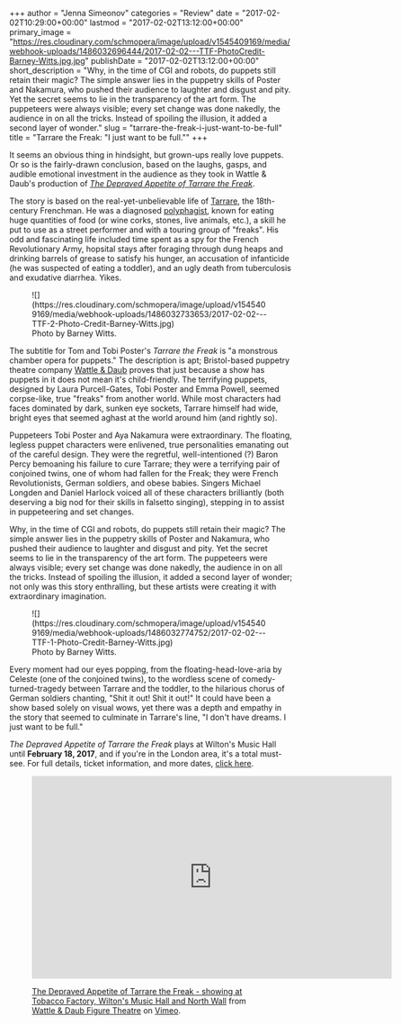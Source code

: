 +++
author = "Jenna Simeonov"
categories = "Review"
date = "2017-02-02T10:29:00+00:00"
lastmod = "2017-02-02T13:12:00+00:00"
primary_image = "https://res.cloudinary.com/schmopera/image/upload/v1545409169/media/webhook-uploads/1486032696444/2017-02-02---TTF-PhotoCredit-Barney-Witts.jpg.jpg"
publishDate = "2017-02-02T13:12:00+00:00"
short_description = "Why, in the time of CGI and robots, do puppets still retain their magic? The simple answer lies in the puppetry skills of Poster and Nakamura, who pushed their audience to laughter and disgust and pity. Yet the secret seems to lie in the transparency of the art form. The puppeteers were always visible; every set change was done nakedly, the audience in on all the tricks. Instead of spoiling the illusion, it added a second layer of wonder."
slug = "tarrare-the-freak-i-just-want-to-be-full"
title = "Tarrare the Freak: &quot;I just want to be full.&quot;"
+++

It seems an obvious thing in hindsight, but grown-ups really love puppets. Or so is the fairly-drawn conclusion, based on the laughs, gasps, and audible emotional investment in the audience as they took in Wattle & Daub's production of [*The Depraved Appetite of Tarrare the Freak*](http://www.wattleanddaub.co.uk/tarrare.html). 

The story is based on the real-yet-unbelievable life of [Tarrare](https://en.wikipedia.org/wiki/Tarrare), the 18th-century Frenchman. He was a diagnosed [polyphagist](https://en.wikipedia.org/wiki/Polyphagia), known for eating huge quantities of food (or wine corks, stones, live animals, etc.), a skill he put to use as a street performer and with a touring group of "freaks". His odd and fascinating life included time spent as a spy for the French Revolutionary Army, hopsital stays after foraging through dung heaps and drinking barrels of grease to satisfy his hunger, an accusation of infanticide (he was suspected of eating a toddler), and an ugly death from tuberculosis and exudative diarrhea. Yikes.

<figure data-type="image">
![](https://res.cloudinary.com/schmopera/image/upload/v1545409169/media/webhook-uploads/1486032733653/2017-02-02---TTF-2-Photo-Credit-Barney-Witts.jpg)
<figcaption>Photo by Barney Witts.</figcaption>
</figure>

The subtitle for Tom and Tobi Poster's *Tarrare the Freak* is "a monstrous chamber opera for puppets." The description is apt; Bristol-based puppetry theatre company [Wattle & Daub](http://www.wattleanddaub.co.uk/about.html) proves that just because a show has puppets in it does not mean it's child-friendly. The terrifying puppets, designed by Laura Purcell-Gates, Tobi Poster and Emma Powell, seemed corpse-like, true "freaks" from another world. While most characters had faces dominated by dark, sunken eye sockets, Tarrare himself had wide, bright eyes that seemed aghast at the world around him (and rightly so).

Puppeteers Tobi Poster and Aya Nakamura were extraordinary. The floating, legless puppet characters were enlivened, true personalities emanating out of the careful design. They were the regretful, well-intentioned (?) Baron Percy bemoaning his failure to cure Tarrare; they were a terrifying pair of conjoined twins, one of whom had fallen for the Freak; they were French Revolutionists, German soldiers, and obese babies. Singers Michael Longden and Daniel Harlock voiced all of these characters brilliantly (both deserving a big nod for their skills in falsetto singing), stepping in to assist in puppeteering and set changes.

Why, in the time of CGI and robots, do puppets still retain their magic? The simple answer lies in the puppetry skills of Poster and Nakamura, who pushed their audience to laughter and disgust and pity. Yet the secret seems to lie in the transparency of the art form. The puppeteers were always visible; every set change was done nakedly, the audience in on all the tricks. Instead of spoiling the illusion, it added a second layer of wonder; not only was this story enthralling, but these artists were creating it with extraordinary imagination.

<figure data-type="image">
![](https://res.cloudinary.com/schmopera/image/upload/v1545409169/media/webhook-uploads/1486032774752/2017-02-02---TTF-1-Photo-Credit-Barney-Witts.jpg)
<figcaption>Photo by Barney Witts.</figcaption>
</figure>

Every moment had our eyes popping, from the floating-head-love-aria by Celeste (one of the conjoined twins), to the wordless scene of comedy-turned-tragedy between Tarrare and the toddler, to the hilarious chorus of German soldiers chanting, "Shit it out! Shit it out!" It could have been a show based solely on visual wows, yet there was a depth and empathy in the story that seemed to culminate in Tarrare's line, "I don't have dreams. I just want to be full."

*The Depraved Appetite of Tarrare the Freak* plays at Wilton's Music Hall until **February 18, 2017**, and if you're in the London area, it's a total must-see. For full details, ticket information, and more dates, [click here](http://www.wattleanddaub.co.uk/tarrare.html).

<figure data-type="video">
<iframe src="https://player.vimeo.com/video/53101351" width="640" height="360" frameborder="0" webkitallowfullscreen mozallowfullscreen allowfullscreen></iframe>
<p><a href="https://vimeo.com/53101351">The Depraved Appetite of Tarrare the Freak - showing at Tobacco Factory, Wilton&#039;s Music Hall and North Wall</a> from <a href="https://vimeo.com/wattleanddaub">Wattle &amp; Daub Figure Theatre</a> on <a href="https://vimeo.com">Vimeo</a>.</p>
</figure>
